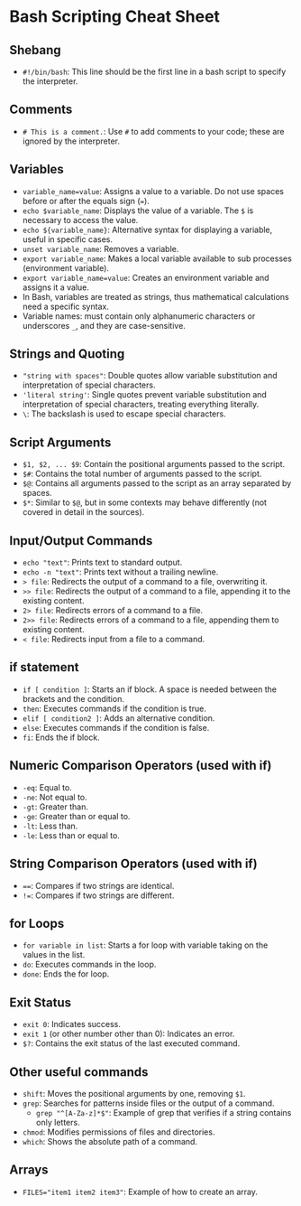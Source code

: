# Bash Scripting Cheat Sheet

## Shebang

* `#!/bin/bash`: This line should be the first line in a bash script to specify the interpreter.

## Comments

* `# This is a comment.`: Use `#` to add comments to your code; these are ignored by the interpreter.

## Variables

* `variable_name=value`: Assigns a value to a variable. Do not use spaces before or after the equals sign (`=`).
* `echo $variable_name`: Displays the value of a variable. The `$` is necessary to access the value.
* `echo ${variable_name}`: Alternative syntax for displaying a variable, useful in specific cases.
* `unset variable_name`: Removes a variable.
* `export variable_name`: Makes a local variable available to sub processes (environment variable).
* `export variable_name=value`: Creates an environment variable and assigns it a value.
* In Bash, variables are treated as strings, thus mathematical calculations need a specific syntax.
* Variable names: must contain only alphanumeric characters or underscores `_`, and they are case-sensitive.

## Strings and Quoting

* `"string with spaces"`: Double quotes allow variable substitution and interpretation of special characters.
* `'literal string'`: Single quotes prevent variable substitution and interpretation of special characters, treating everything literally.
* `\`: The backslash is used to escape special characters.

## Script Arguments

* `$1, $2, ... $9`: Contain the positional arguments passed to the script.
* `$#`: Contains the total number of arguments passed to the script.
* `$@`: Contains all arguments passed to the script as an array separated by spaces.
* `$*`: Similar to `$@`, but in some contexts may behave differently (not covered in detail in the sources).

## Input/Output Commands

* `echo "text"`: Prints text to standard output.
* `echo -n "text"`: Prints text without a trailing newline.
* `> file`: Redirects the output of a command to a file, overwriting it.
* `>> file`: Redirects the output of a command to a file, appending it to the existing content.
* `2> file`: Redirects errors of a command to a file.
* `2>> file`: Redirects errors of a command to a file, appending them to existing content.
* `< file`: Redirects input from a file to a command.

## if statement

* `if [ condition ]`: Starts an if block. A space is needed between the brackets and the condition.
* `then`: Executes commands if the condition is true.
* `elif [ condition2 ]`: Adds an alternative condition.
* `else`: Executes commands if the condition is false.
* `fi`: Ends the if block.

## Numeric Comparison Operators (used with if)

* `-eq`: Equal to.
* `-ne`: Not equal to.
* `-gt`: Greater than.
* `-ge`: Greater than or equal to.
* `-lt`: Less than.
* `-le`: Less than or equal to.

## String Comparison Operators (used with if)

* `==`: Compares if two strings are identical.
* `!=`: Compares if two strings are different.

## for Loops

* `for variable in list`: Starts a for loop with variable taking on the values in the list.
* `do`: Executes commands in the loop.
* `done`: Ends the for loop.

## Exit Status

* `exit 0`: Indicates success.
* `exit 1` (or other number other than 0): Indicates an error.
* `$?`: Contains the exit status of the last executed command.

## Other useful commands

* `shift`: Moves the positional arguments by one, removing `$1`.
* `grep`: Searches for patterns inside files or the output of a command.
    * `grep "^[A-Za-z]*$"`: Example of grep that verifies if a string contains only letters.
* `chmod`: Modifies permissions of files and directories.
* `which`: Shows the absolute path of a command.

## Arrays

* `FILES="item1 item2 item3"`: Example of how to create an array.

